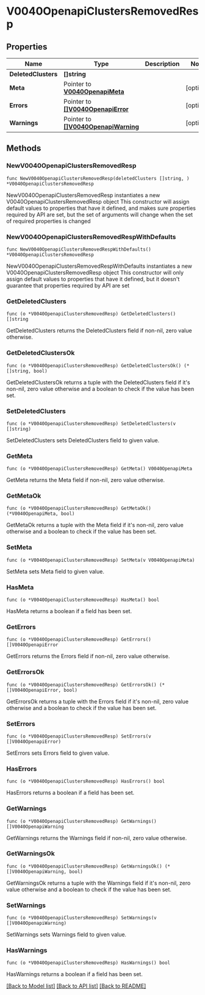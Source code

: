 # V0040OpenapiClustersRemovedResp

## Properties

Name | Type | Description | Notes
------------ | ------------- | ------------- | -------------
**DeletedClusters** | **[]string** |  | 
**Meta** | Pointer to [**V0040OpenapiMeta**](V0040OpenapiMeta.md) |  | [optional] 
**Errors** | Pointer to [**[]V0040OpenapiError**](V0040OpenapiError.md) |  | [optional] 
**Warnings** | Pointer to [**[]V0040OpenapiWarning**](V0040OpenapiWarning.md) |  | [optional] 

## Methods

### NewV0040OpenapiClustersRemovedResp

`func NewV0040OpenapiClustersRemovedResp(deletedClusters []string, ) *V0040OpenapiClustersRemovedResp`

NewV0040OpenapiClustersRemovedResp instantiates a new V0040OpenapiClustersRemovedResp object
This constructor will assign default values to properties that have it defined,
and makes sure properties required by API are set, but the set of arguments
will change when the set of required properties is changed

### NewV0040OpenapiClustersRemovedRespWithDefaults

`func NewV0040OpenapiClustersRemovedRespWithDefaults() *V0040OpenapiClustersRemovedResp`

NewV0040OpenapiClustersRemovedRespWithDefaults instantiates a new V0040OpenapiClustersRemovedResp object
This constructor will only assign default values to properties that have it defined,
but it doesn't guarantee that properties required by API are set

### GetDeletedClusters

`func (o *V0040OpenapiClustersRemovedResp) GetDeletedClusters() []string`

GetDeletedClusters returns the DeletedClusters field if non-nil, zero value otherwise.

### GetDeletedClustersOk

`func (o *V0040OpenapiClustersRemovedResp) GetDeletedClustersOk() (*[]string, bool)`

GetDeletedClustersOk returns a tuple with the DeletedClusters field if it's non-nil, zero value otherwise
and a boolean to check if the value has been set.

### SetDeletedClusters

`func (o *V0040OpenapiClustersRemovedResp) SetDeletedClusters(v []string)`

SetDeletedClusters sets DeletedClusters field to given value.


### GetMeta

`func (o *V0040OpenapiClustersRemovedResp) GetMeta() V0040OpenapiMeta`

GetMeta returns the Meta field if non-nil, zero value otherwise.

### GetMetaOk

`func (o *V0040OpenapiClustersRemovedResp) GetMetaOk() (*V0040OpenapiMeta, bool)`

GetMetaOk returns a tuple with the Meta field if it's non-nil, zero value otherwise
and a boolean to check if the value has been set.

### SetMeta

`func (o *V0040OpenapiClustersRemovedResp) SetMeta(v V0040OpenapiMeta)`

SetMeta sets Meta field to given value.

### HasMeta

`func (o *V0040OpenapiClustersRemovedResp) HasMeta() bool`

HasMeta returns a boolean if a field has been set.

### GetErrors

`func (o *V0040OpenapiClustersRemovedResp) GetErrors() []V0040OpenapiError`

GetErrors returns the Errors field if non-nil, zero value otherwise.

### GetErrorsOk

`func (o *V0040OpenapiClustersRemovedResp) GetErrorsOk() (*[]V0040OpenapiError, bool)`

GetErrorsOk returns a tuple with the Errors field if it's non-nil, zero value otherwise
and a boolean to check if the value has been set.

### SetErrors

`func (o *V0040OpenapiClustersRemovedResp) SetErrors(v []V0040OpenapiError)`

SetErrors sets Errors field to given value.

### HasErrors

`func (o *V0040OpenapiClustersRemovedResp) HasErrors() bool`

HasErrors returns a boolean if a field has been set.

### GetWarnings

`func (o *V0040OpenapiClustersRemovedResp) GetWarnings() []V0040OpenapiWarning`

GetWarnings returns the Warnings field if non-nil, zero value otherwise.

### GetWarningsOk

`func (o *V0040OpenapiClustersRemovedResp) GetWarningsOk() (*[]V0040OpenapiWarning, bool)`

GetWarningsOk returns a tuple with the Warnings field if it's non-nil, zero value otherwise
and a boolean to check if the value has been set.

### SetWarnings

`func (o *V0040OpenapiClustersRemovedResp) SetWarnings(v []V0040OpenapiWarning)`

SetWarnings sets Warnings field to given value.

### HasWarnings

`func (o *V0040OpenapiClustersRemovedResp) HasWarnings() bool`

HasWarnings returns a boolean if a field has been set.


[[Back to Model list]](../README.md#documentation-for-models) [[Back to API list]](../README.md#documentation-for-api-endpoints) [[Back to README]](../README.md)


